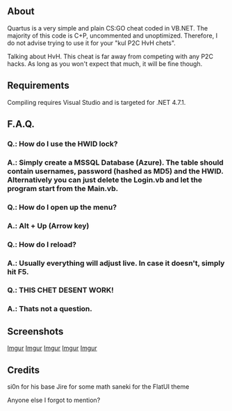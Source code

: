 ## About
Quartus is a very simple and plain CS:GO cheat coded in VB.NET.
The majority of this code is C+P, uncommented and unoptimized.
Therefore, I do not advise trying to use it for your "kul P2C HvH chets".

Talking about HvH. This cheat is far away from competing with any P2C hacks.
As long as you won't expect that much, it will be fine though.

## Requirements
Compiling requires Visual Studio and is targeted for .NET 4.7.1.

## F.A.Q.
### Q.: How do I use the HWID lock?
### A.: Simply create a MSSQL Database (Azure). The table should contain usernames, password (hashed as MD5) and the HWID. Alternatively you can just delete the Login.vb and let the program start from the Main.vb.

### Q.: How do I open up the menu?
### A.: Alt + Up (Arrow key)

### Q.: How do I reload?
### A.: Usually everything will adjust live. In case it doesn't, simply hit F5.

### Q.: THIS CHET DESENT WORK!
### A.: Thats not a question.

## Screenshots
[Imgur](https://i.imgur.com/Wto6Dab.png)
[Imgur](https://i.imgur.com/WasSZpS.png)
[Imgur](https://i.imgur.com/1EsBys6.png)
[Imgur](https://i.imgur.com/OhNwimx.png)
[Imgur](https://i.imgur.com/VxczxEn.png)

## Credits
si0n for his base
Jire for some math
saneki for the FlatUI theme

Anyone else I forgot to mention?
